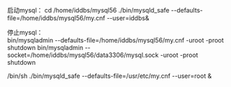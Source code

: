 
启动mysql：
cd /home/iddbs/mysql56
./bin/mysqld_safe --defaults-file=/home/iddbs/mysql56/my.cnf --user=iddbs&
   
停止mysql：                   
bin/mysqladmin --defaults-file=/home/iddbs/mysql56/my.cnf -uroot -proot shutdown
bin/mysqladmin --socket=/home/iddbs/mysql56/data3306/mysql.sock -uroot -proot shutdown

/bin/sh ./bin/mysqld_safe --defaults-file=/usr/etc/my.cnf --user=root &
